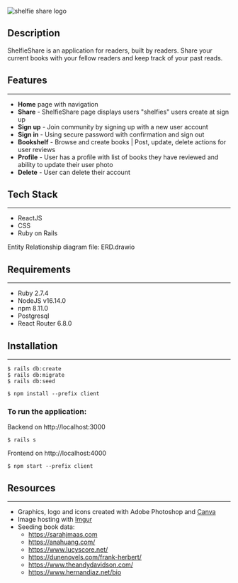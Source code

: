 
<img
    src="https://i.imgur.com/Y0UCXTM.png"
    alt="shelfie share logo"
    className="logo"
/>

## Description

ShelfieShare is an application for readers, built by readers. Share your current books with your fellow readers and keep track of your past reads.
## Features
---
- **Home** page with navigation
- **Share**  -  ShelfieShare page displays users "shelfies" users create at sign up
- **Sign up**  -  Join community by signing up with a new user account
- **Sign in**  - Using secure password with confirmation and sign out
- **Bookshelf**  -  Browse and create books | Post, update, delete actions for user reviews
- **Profile** - User has a profile with list of books they have reviewed and ability to update their user photo
- **Delete** - User can delete their account 


## Tech Stack
---
- ReactJS
- CSS
- Ruby on Rails

Entity Relationship diagram file:
ERD.drawio
## Requirements
---
- Ruby 2.7.4
- NodeJS v16.14.0
- npm 8.11.0
- Postgresql
- React Router 6.8.0
## Installation
---
```console
$ rails db:create 
$ rails db:migrate
$ rails db:seed

$ npm install --prefix client
```
### To run the application:

Backend on http://localhost:3000
```
$ rails s
 ```

Frontend on http://localhost:4000
```
$ npm start --prefix client
``` 
## Resources
 ___
- Graphics, logo and icons created with Adobe Photoshop and [Canva] 
- Image hosting with [Imgur]
- Seeding book data:
    - https://sarahjmaas.com
    - https://anahuang.com/
    - https://www.lucyscore.net/
    - https://dunenovels.com/frank-herbert/
    - https://www.theandydavidson.com/
    - https://www.hernandiaz.net/bio      


[Canva]: https://www.canva.com/
[Imgur]: https://imgur.com/



